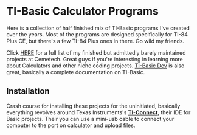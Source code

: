 # TI-Basic Calculator Programs

Here is a collection of half finished mix of TI-Basic programs I've created over the years. Most of the programs are designed specifically for TI-84 Plus CE, but there's a few TI-84 Plus ones in there. Go wild my friends.

Click [HERE](https://www.cemetech.net/downloads/users/TI_84_Coder) for a full list of my finished but admittedly barely maintained projects at Cemetech. Great guys if you're interesting in learning more about Calculators and other niche coding projects. [TI-Basic Dev](http://tibasicdev.wikidot.com/) is also great, basically a complete documentation on TI-Basic.

## Installation
Crash course for installing these projects for the uninitiated, basically everything revolves around Texas Instruments's [**TI-Connect**](https://education.ti.com/en/products/computer-software/ti-connect-sw), their IDE for Basic projects. Their you can use a mini-usb cable to connect your computer to the port on calculator and upload files. 
